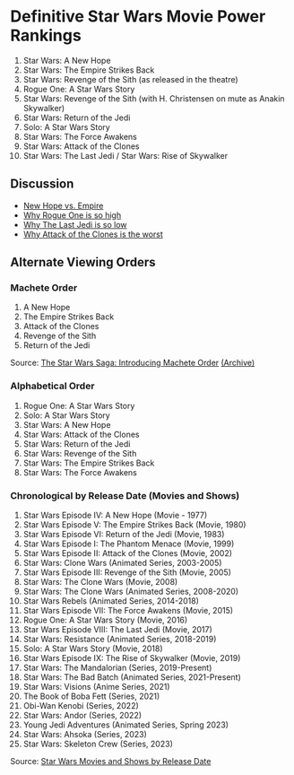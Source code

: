 # Definitive Star Wars Movie Power Rankings

1. Star Wars: A New Hope
2. Star Wars: The Empire Strikes Back
3. Star Wars: Revenge of the Sith (as released in the theatre)
4. Rogue One: A Star Wars Story
5. Star Wars: Revenge of the Sith (with H. Christensen on mute as Anakin Skywalker)
6. Star Wars: Return of the Jedi
7. Solo: A Star Wars Story
8. Star Wars: The Force Awakens
9. Star Wars: Attack of the Clones
10. Star Wars: The Last Jedi / Star Wars: Rise of Skywalker


## Discussion
* [New Hope vs. Empire](new_hope_vs_empire.md)
* [Why Rogue One is so high](why_rogue_one_is_so_high.md)
* [Why The Last Jedi is so low](the_last_jedi.md)
* [Why Attack of the Clones is the worst](clones.md)


## Alternate Viewing Orders

### Machete Order

1. A New Hope
2. The Empire Strikes Back
3. Attack of the Clones
4. Revenge of the Sith
5. Return of the Jedi

Source: [The Star Wars Saga: Introducing Machete Order](http://www.nomachetejuggling.com/2011/11/11/the-star-wars-saga-suggested-viewing-order/)  [(Archive)](https://archive.is/FXYBd)

### Alphabetical Order
1. Rogue One: A Star Wars Story
2. Solo: A Star Wars Story
3. Star Wars: A New Hope
4. Star Wars: Attack of the Clones
5. Star Wars: Return of the Jedi
6. Star Wars: Revenge of the Sith
7. Star Wars: The Empire Strikes Back
8. Star Wars: The Force Awakens

### Chronological by Release Date (Movies and Shows)

1. Star Wars Episode IV: A New Hope (Movie - 1977)
2. Star Wars Episode V: The Empire Strikes Back (Movie, 1980)
3. Star Wars Episode VI: Return of the Jedi (Movie, 1983)
4. Star Wars Episode I: The Phantom Menace (Movie, 1999)
5. Star Wars Episode II: Attack of the Clones (Movie, 2002)
6. Star Wars: Clone Wars (Animated Series, 2003-2005)
7. Star Wars Episode III: Revenge of the Sith (Movie, 2005)
8. Star Wars: The Clone Wars (Movie, 2008)
9. Star Wars: The Clone Wars (Animated Series, 2008-2020)
10. Star Wars Rebels (Animated Series, 2014-2018)
11. Star Wars Episode VII: The Force Awakens (Movie, 2015)
12. Rogue One: A Star Wars Story (Movie, 2016)
13. Star Wars Episode VIII: The Last Jedi (Movie, 2017)
14. Star Wars: Resistance (Animated Series, 2018-2019)
15. Solo: A Star Wars Story (Movie, 2018)
16. Star Wars Episode IX: The Rise of Skywalker (Movie, 2019)
17. Star Wars: The Mandalorian (Series, 2019-Present)
18. Star Wars: The Bad Batch (Animated Series, 2021-Present)
19. Star Wars: Visions (Anime Series, 2021)
20. The Book of Boba Fett (Series, 2021)
21. Obi-Wan Kenobi (Series, 2022)
22. Star Wars: Andor (Series, 2022)
23. Young Jedi Adventures (Animated Series, Spring 2023)
24. Star Wars: Ahsoka (Series, 2023)
25. Star Wars: Skeleton Crew (Series, 2023)

Source: [Star Wars Movies and Shows by Release Date](https://www.ign.com/articles/star-wars-movies-tv-shows-chronological-order)
